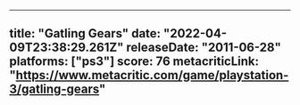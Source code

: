 
---
title: "Gatling Gears"
date: "2022-04-09T23:38:29.261Z"
releaseDate: "2011-06-28"
platforms: ["ps3"]
score: 76
metacriticLink: "https://www.metacritic.com/game/playstation-3/gatling-gears"
---
